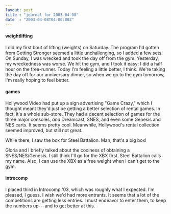 ```yaml
---
layout: post
title : "journal for 2003-04-08"
date  : "2003-04-08T04:00:00Z"
---
```

<h4>weightlifting</h4>I did my first bout of lifting (weights) on Saturday.  The program I'd gotten from Getting Stronger seemed a little unchallenging, so I added a few sets.  On Sunday, I was wrecked and took the day off from the gym.  Yesterday, my wreckedness was worse.  We hit the gym, and I took it easy;  I did a half hour on the free-runner.  Today I'm feeling a little better, I think.  We're taking the day off for our anniversary dinner, so when we go to the gym tomorrow, I'm really hoping to feel better.<h4>games</h4>Hollywood Video had put up a sign advertising "Game Crazy," which I thought meant they'd just be getting a better selection of rental games.  In fact, it's a whole sub-store.  They had a decent selection of games for the three major consoles, <em>and</em> Dreamcast, SNES, and even some Genesis and NES carts. It seems pretty cool.  Meanwhile, Hollywood's rental collection seemed improved, but still not great.

While there, I saw the box for Steel Battalion.  Man, that's a big box!

Gloria and I briefly talked about the coolness of obtaining a SNES/NES/Genesis. I still think I'll go for the XBX first.  Steel Battalion calls my name.  Also, I can use the XBX as a free weight when I can't get to the gym.<h4>introcomp</h4>I placed third in Introcomp '03, which was roughly what I expected.  I'm pleased, I guess.  I wish we'd had more entrants.  It seems that a lot of the competitions are getting less entries.  I must endeavor to enter them, to keep the numbers up---and to get better at this.

